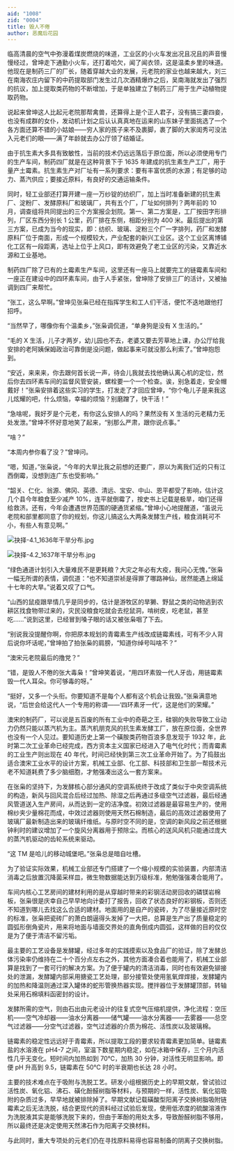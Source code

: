 ```yaml
---
aid: "1008"
zid: "0004"
title: 毁人不倦
author: 恶魔后花园
---
```


临高清晨的空气中弥漫着煤炭燃烧的味道，工业区的小火车发出况且况且的声音慢慢经过，曾坤走下通勤小火车，还打着哈欠，闻了闻衣领，这是温柔乡里的味道。他现在是制药三厂的厂长，随着穿越大业的发展，元老院的家业也越来越大，刘三在南海农庄内留下的中药提取部门发生过几次酒精爆炸之后，吴南海就发出了强烈的抗议，加上提取类药物的不断增加，于是单独建立了制药三厂用于生产动植物提取药物。

说起来曾坤这人比起元老院那帮禽兽，还算得上是个正人君子，没有搞三妻四妾，也没有成群的女仆，发动机计划之后认认真真地在运来的山东妹子里面挑选了一个各方面还算不错的小姑娘——穷人家的孩子来不及裹脚，裹了脚的大家闺秀可没法入元老们的眼——满了年龄就去办公厅领了结婚证。

由于抗生素大多具有致敏性，当前的技术仍远远落后于原位面，所以必须使用专门的生产车间，制药四厂就是在这种背景下于 1635 年建成的抗生素生产工厂，用于量产土霉素。抗生素生产对厂址有一系列要求：要有丰富优质的水源；有足够的动力、蒸汽供应；要接近原料，有良好的交通运输条件。

同时，轻工业部还打算开建一座一万纱锭的纺织厂，加上当时准备新建的抗生素厂、淀粉厂、发酵原料厂和玻璃厂，共有五个厂，厂址如何排列？两年前的 10 月，调查组将共同提出的三个方案报企划院。第一、第二方案是，工厂按田字形排列，厂区东西分别长 1 公里，药厂排在东侧，相距分别为 400 米。最后提出的第三方案，已成为当今的现实，即：纺织、玻璃、淀粉三个厂一字排列，药厂和发酵原料厂位于南面，形成一个规模较大，产业配套的新兴工业区。这个工业区离博铺化工区有一段距离，选址上位于上风口，即有效避免了老工业区的污染，又靠近水源和工业基地。

制药四厂除了已有的土霉素生产车间，这里还有一座马上就要完工的链霉素车间和一座正在建设中的四环素车间，由于人手紧张，曾坤除了安排三厂的活计，又被抽调到四厂来帮忙。

“张工，这么早啊。”曾坤见张枭已经在指挥学生和工人们干活，便忙不迭地跟他打招呼。

“当然早了，哪像你有个温柔乡，”张枭调侃道，“单身狗是没有 X 生活的。”

“毛的 X 生活，儿子才两岁，幼儿园也不去，老婆又要去芳草地上课，办公厅给我安排的老阿姨保姆政治可靠倒是没问题，做起事来可就没那么利索了。”曾坤抱怨到。

“安近，来来来，你去跟何首长说一声，待会儿我就去找他确认离心机的定位，然后你去四环素车间的监督风管安装，螺栓要一个一个检查。诶，别急着走，安全帽戴好！”张枭安排着这些实习的学生，打发走了才回应曾坤，“你个龟儿子是来我这儿炫耀的吧，什么烦恼，幸福的烦恼？别磨蹭了，快干活！”

“急啥呢，我好歹是个元老，有你这么安排人的吗？果然没有 X 生活的元老精力无处发泄。”曾坤不怀好意地笑了起来，“别那么严肃，跟你说点事。”

“啥？”

“本周内参你看了没？”曾坤问。

“嗯，知道，”张枭说，“今年的大旱比我之前想的还要广，原以为离我们近的只有江西倒霉，没想到连广东也受影响。”

“韶关、仁化、翁源、佛冈、英德、清远、宝安、中山、恩平都受了影响，估计这几个县今年粮食至少减产 10%，连平就倒霉了，按史书上记载是极旱，咱们还得给救济。还有，今年会遭遇世界范围的硬通货紧缩。”曾坤小心地提醒道，“虽说元老院和部里都同意了你的规划，你这儿搞这么大两条发酵生产线，粮食消耗可不小，有些人有意见啊。”

![抉择-4.1_1636年干旱分布.jpg](/1008/抉择-4.1_1636年干旱分布.jpg)

![抉择-4.2_1637年干旱分布.jpg](/1008/抉择-4.2_1637年干旱分布.jpg)

“绿色通道计划引入大量难民不是更耗粮？大灾之年必有大疫，我问心无愧，”张枭一幅无所谓的表情，调侃道：“也不知道崇祯是得罪了哪路神仙，居然能遇上绵延十七年的大旱。”说着又叹了口气。

“山西的鼠疫跟旱情几乎是同步的，估计是游牧区的旱獭、野鼠之类的动物逃到农耕区找食物带过来的，灾民没粮食吃就会去挖鼠洞，啃树皮，吃老鼠，甚至吃……”说到这里，已经冒到嗓子眼的话又被张枭咽了下去。

“别说我没提醒你啊，你把原本规划的青霉素生产线改成链霉素线，可有不少人背后说你坏话呢，”曾坤拍了拍张枭的肩膀，“知道你绰号叫啥不？”

“澳宋元老院最后的撸党？”

“错，是毁人不倦的张大毒枭！”曾坤笑着说，“用四环素毁一代人牙齿，用链霉素毁一代人耳朵。你可够毒的呀。”

“挺好，又多一个头衔。你要知道不是每个人都有这个机会让我毁。”张枭满意地说，“后世会给这代人一个专用的称谓——‘四环素牙一代’，这是他们的荣耀。”

澳宋的制药厂，可以说是五百废的所有工业中的奇葩之王，硅钢的失败导致工业动力仍然只能以蒸汽机为主。蒸汽机朋克风的抗生素发酵工厂，放在原位面，全世界也没有一个人见过。要知道历史上第一个磺胺类药物百浪多息发现于 1932 年，此时第二次工业革命已经完成，西方资本主义国家已经进入了电气化时代；而青霉素的工业生产则出现在 40 年代，时间已经快到第三次工业革命开始了。为了捣鼓出适合澳宋工业水平的设计方案，机械工业部、化工部、科技部和卫生部一帮技术元老不知道耗费了多少脑细胞，才勉强凑出这么一套方案来。

在张枭的坚持下，为发酵核心部分通风的空调系统终于改成了类似于中央空调系统的构造，新风与回风混合后经过加热、除湿之后再通过多级空气过滤器，最后经通风管道送入生产房间，从而达到一定的洁净度。初效过滤器是最容易生产的，使用棉纱夹少量棉花而成，中效过滤器则使用天然石棉制造，最后的高效过滤器使用了玻璃厂最新制造出来的玻璃纤维纸。与原时空不同的是，空调的新风段之前还根据钟利时的建议增加了一个旋风分离器用于预除尘。而核心的送风风机只能通过庞大的蒸汽机驱动的齿轮系统来驱动。

“这 TM 是哈儿的移动城堡吧。”张枭总是暗自吐槽。

为了验证实际效果，机械工业部还专门搭建了一个缩小规模的实验装置，内部清洁消毒之后放置沉降菌采样皿，微生物数据能达到万级标准，勉勉强强凑合能用了。

车间内核心工艺房间的建材利用的是从穿越时带来的彩钢活动房回收的磷镁岩棉板，张枭很是庆幸自己早早地向计委打了报告，回收了状态良好的彩钢板，否则还不知道到哪儿去找这么合适的建材。地面用的是自产的瓷砖，为了尽量接近原时空的标准，张枭把瓷砖厂的萧白朗逼得头发掉了一大把，总算是生产出了质量稳定的圆弧形倒角瓷片，用来将地面与墙面交界处的直角倒成内圆弧，这样做的目的仅仅是为了便于清洁不留污垢。

最主要的工艺设备是发酵罐，经过多年的实践摸索以及食品厂的验证，除了发酵总体污染率仍维持在二十个百分点左右之外，其他方面凑合着也能用了，机械工业部算是找到了一套可行的解决方案。为了便于罐内的清洁消毒，同时也有效避免铆接处的泄漏，发酵罐内部采用搪瓷工艺处理，部分接管处使用氢氧焊焊接，发酵罐内的加热和降温则通过深入罐体的蛇形管换热器实现。搅拌器位于发酵罐顶部，转轴处采用石棉填料函密封的设计。

发酵所需的空气，则由石出由元老设计的往复式空气压缩机提供，净化流程：空压机——空气冷却器——油水分离器——储气罐——油水分离器——去雾器——总空气过滤器——分空气过滤器，空气过滤器的介质为棉花、活性炭以及玻璃棉。

链霉素的稳定性远远好于青霉素，所以提取工段的要求较青霉素更加简单。链霉素盐的水溶液在 pH4-7 之间，室温下数星期内稳定，如在冰箱中保存，三个月内活性几乎无变化。短时间内加热如到 70℃，加热 30 分钟，对活性无明显影响。即便 pH 升高到 9.5，链霉素在 50℃ 时的半衰期也长达 28 小时。

主要的技术难点在于吸附与洗脱工艺。研发小组根据历史上的早期文献，曾试验过活性炭、氧化铝、沸石、磺化酚醛树脂等材料，与预期的一样，活性炭、氧化铝吸附的杂质过多，早早地就被排除掉了。早期文献记载磺酸型阳离子交换树脂吸附链霉素之后无法洗脱，结合更现代的资料经过试验后发现，使用低浓度的硫酸溶液作为洗脱液其实是能够洗脱下来的，但由于苯酚的用处太多，导致酚醛树脂不够用，所以最终还是决定使用天然沸石作为阳离子交换材料。

与此同时，重大专项处的元老们仍在寻找原料易得也容易制备的阴离子交换树脂。
